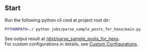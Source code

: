 ## Start

Run the following python cli cmd at project root dir:

```bash
PYTHONPATH=./ python jobs/parse_sample_posts_for_hexo/main.py 
```

See output result at [/dist/parse_sample_posts_for_hexo](/dist/parse_sample_posts_for_hexo).
<br>For custom configurations in details, see [Custom Configurations](https://github.com/kaedea/notion-down/blob/master/dist/parse_readme/notiondown_custom_configs.md).
